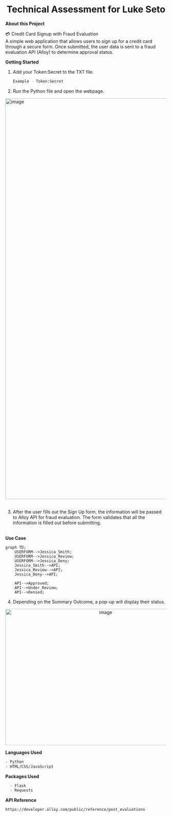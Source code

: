 <h1 align="center">
  Technical Assessment for Luke Seto<br>
</h1>

**About this Project**

💳 Credit Card Signup with Fraud Evaluation<br>
A simple web application that allows users to sign up for a credit card through a secure form. Once submitted, the user data is sent to a fraud evaluation API (Alloy) to determine approval status.


**Getting Started**

1. Add your Token:Secret to the TXT file.
   ```sh
   Example - Token:Secret
   ```
2. Run the Python file and open the webpage.

<img width="1434" height="1253" alt="image" src="https://github.com/user-attachments/assets/9d9e012a-110c-4135-9614-42b22cf7de17" /> <br><br>

3. After the user fills out the Sign Up form, the information will be passed to Alloy API for fraud evaluation. The form validates that all the information is filled out before submitting. <br><br>

**Use Case**
```mermaid
graph TD;
    USERFORM-->Jessica_Smith;
    USERFORM-->Jessica_Review;
    USERFORM-->Jessica_Deny; 
    Jessica_Smith-->API;
    Jessica_Review-->API;
    Jessica_Deny-->API;

    API-->Approved;
    API-->Under_Review;
    API-->Denied;

```

4. Depending on the Summary Outcome, a pop-up will display their status.

<p align="center">
  <img width="611" height="426" alt="image" src="https://github.com/user-attachments/assets/44d9bbd9-4570-43f6-80d5-3aa589398f2f" />
</p>

**Languages Used**
<br>
```sh
- Python
- HTML/CSS/JavaScript
```
**Packages Used**
```sh
  - Flask 
  - Requests
```
**API Reference**
<br>
```sh
https://developer.alloy.com/public/reference/post_evaluations
```  
